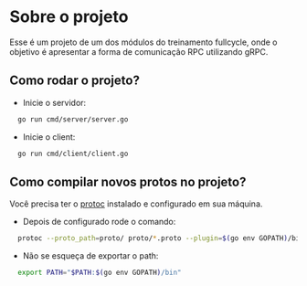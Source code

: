 # Sobre o projeto
Esse é um projeto de um dos módulos do treinamento fullcycle, onde o objetivo é apresentar a forma de comunicação RPC utilizando gRPC.

## Como rodar o projeto?

- Inicie o servidor:

```bash
  go run cmd/server/server.go
```

- Inicie o client:

```bash
  go run cmd/client/client.go
```

## Como compilar novos protos no projeto?
Você precisa ter o [protoc](https://grpc.io/docs/protoc-installation/) instalado e configurado em sua máquina.

- Depois de configurado rode o comando:
```bash
  protoc --proto_path=proto/ proto/*.proto --plugin=$(go env GOPATH)/bin/protoc-gen-go-grpc --go-grpc_out=. --go_out=.
```

- Não se esqueça de exportar o path:
```bash
  export PATH="$PATH:$(go env GOPATH)/bin" 
```

